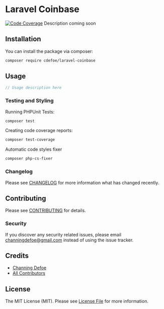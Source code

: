 # Laravel Coinbase
[![Code Coverage](https://scrutinizer-ci.com/g/ChanningDefoe/laravel-coinbase/badges/coverage.png?b=master)](https://scrutinizer-ci.com/g/ChanningDefoe/laravel-coinbase/?branch=master)
Description coming soon

## Installation

You can install the package via composer:

```bash
composer require cdefoe/laravel-coinbase
```

## Usage

``` php
// Usage description here
```

### Testing and Styling

Running PHPUnit Tests:

``` bash
composer test
```

Creating code coverage reports:

``` bash
composer test-coverage
```

Automatic code styles fixer

``` bash
composer php-cs-fixer
```

### Changelog

Please see [CHANGELOG](CHANGELOG.md) for more information what has changed recently.

## Contributing

Please see [CONTRIBUTING](CONTRIBUTING.md) for details.

### Security

If you discover any security related issues, please email channingdefoe@gmail.com instead of using the issue tracker.

## Credits

- [Channing Defoe](https://github.com/cdefoe)
- [All Contributors](../../contributors)

## License

The MIT License (MIT). Please see [License File](LICENSE.md) for more information.

